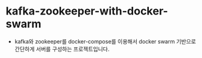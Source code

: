 # kafka-zookeeper-with-docker-swarm
- kafka와 zookeeper를 docker-compose를 이용해서 docker swarm 기반으로 간단하게 서버를 구성하는 프로젝트입니다. 
